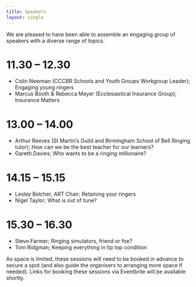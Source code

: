 ```yaml
---
title: Speakers
layout: single
---
```


We are pleased to have been able to assemble an engaging group of speakers with a diverse range of topics. 

# 11.30 – 12.30
* Colin Newman (CCCBR Schools and Youth Groups Workgroup Leader); Engaging young ringers
* Marcus Booth & Rebecca Meyer (Ecclesiastical Insurance Group); Insurance Matters

# 13.00 – 14.00
* Arthur Reeves (St Martin’s Guild and Birmingham School of Bell Ringing tutor); How can we be the best teacher for our learners?
* Gareth Davies; Who wants to be a ringing millionaire?

# 14.15 – 15.15
* Lesley Belcher, ART Chair; Retaining your ringers
* Nigel Taylor; What is out of tune?

# 15.30 – 16.30
* Steve Farmer; Ringing simulators, friend or foe?
* Tom Ridgman; Keeping everything in tip top condition


As space is limited, these sessions will need to be booked in advance to secure a spot (and also guide the organisers to arranging more space if needed). Links for booking these sessions via Eventbrite will be available shortly. 

